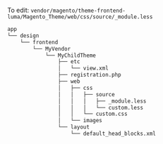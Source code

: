 
To edit: `vendor/magento/theme-frontend-luma/Magento_Theme/web/css/source/_module.less`
```bash
app
└── design
    └── frontend
        └── MyVendor
            └── MyChildTheme
                ├── etc
                │   └── view.xml
                ├── registration.php
                ├── web
                │   ├── css
                │   │   ├── source
                │   │   │   ├── _module.less  
                │   │   │   └── custom.less  
                │   │   └── custom.css          
                │   └── images                   
                └── layout
                    └── default_head_blocks.xml  

```
